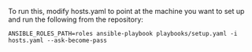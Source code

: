 To run this, modify hosts.yaml to point at the machine you want to set up and run
the following from the repository:

    ANSIBLE_ROLES_PATH=roles ansible-playbook playbooks/setup.yaml -i hosts.yaml --ask-become-pass
